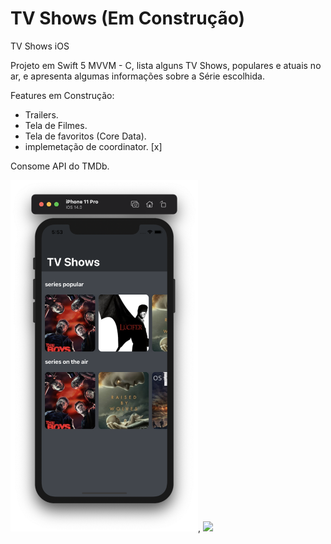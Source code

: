 # TV Shows (Em Construção)
TV Shows iOS


Projeto em Swift 5 MVVM - C, lista alguns TV Shows, populares e atuais no ar, e apresenta algumas informações sobre a Série escolhida.

Features em Construção:

- Trailers.
- Tela de Filmes.
- Tela de favoritos (Core Data).
- implemetação de coordinator. [x]

Consome API do TMDb.

<img src="https://github.com/danilorequena/MovieList/blob/master/imgs/img1.png" width="300">, <img src="https://github.com/danilorequena/MovieList/blob/master/imgs/movies.gif" width="300">
